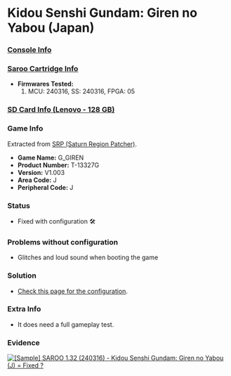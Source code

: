 # Kidou Senshi Gundam: Giren no Yabou (Japan)

### [Console Info](../../../../Info/Consoles/VA13/README.md)

### [Saroo Cartridge Info](../../../../Info/Cartridges/RetroGameParadiseStore/1.32F/README.md)

- <b>Firmwares Tested:</b>
  1. MCU: 240316, SS: 240316, FPGA: 05

### [SD Card Info (Lenovo - 128 GB)](../../../../Info/SdCards/Lenovo/128GB/fat32/README.md)

### Game Info

Extracted from [SRP (Saturn Region Patcher)](https://segaxtreme.net/resources/saturn-region-patcher.81/download).

- <b>Game Name:</b> G_GIREN
- <b>Product Number:</b> T-13327G
- <b>Version:</b> V1.003
- <b>Area Code:</b> J
- <b>Peripheral Code:</b> J

### Status

- Fixed with configuration :hammer_and_wrench:

### Problems without configuration

- Glitches and loud sound when booting the game

### Solution

- [Check this page for the configuration](https://github.com/williamdsw/saroo-configuration-list/blob/master/J/T-13327G/README.md).

### Extra Info

- It does need a full gameplay test.

### Evidence

[![[Sample] SAROO 1.32 (240316) - Kidou Senshi Gundam: Giren no Yabou (J) = Fixed ?](https://img.youtube.com/vi/9192GFfsF0M/0.jpg)](https://www.youtube.com/watch?v=9192GFfsF0M)
